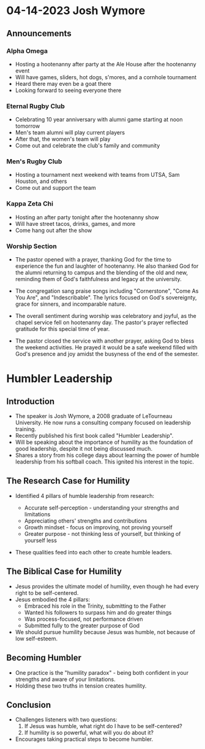 # 04-14-2023 Josh Wymore



## Announcements

### Alpha Omega
- Hosting a hootenanny after party at the Ale House after the hootenanny event
- Will have games, sliders, hot dogs, s'mores, and a cornhole tournament
- Heard there may even be a goat there
- Looking forward to seeing everyone there

### Eternal Rugby Club 
- Celebrating 10 year anniversary with alumni game starting at noon tomorrow 
- Men's team alumni will play current players
- After that, the women's team will play
- Come out and celebrate the club's family and community

### Men's Rugby Club
- Hosting a tournament next weekend with teams from UTSA, Sam Houston, and others
- Come out and support the team

### Kappa Zeta Chi
- Hosting an after party tonight after the hootenanny show
- Will have street tacos, drinks, games, and more
- Come hang out after the show


### Worship Section

- The pastor opened with a prayer, thanking God for the time to experience the fun and laughter of hootenanny. He also thanked God for the alumni returning to campus and the blending of the old and new, reminding them of God's faithfulness and legacy at the university. 

- The congregation sang praise songs including "Cornerstone", "Come As You Are", and "Indescribable". The lyrics focused on God's sovereignty, grace for sinners, and incomparable nature. 

- The overall sentiment during worship was celebratory and joyful, as the chapel service fell on hootenanny day. The pastor's prayer reflected gratitude for this special time of year.

- The pastor closed the service with another prayer, asking God to bless the weekend activities. He prayed it would be a safe weekend filled with God's presence and joy amidst the busyness of the end of the semester.


# Humbler Leadership

## Introduction
- The speaker is Josh Wymore, a 2008 graduate of LeTourneau University. He now runs a consulting company focused on leadership training.
- Recently published his first book called "Humbler Leadership". 
- Will be speaking about the importance of humility as the foundation of good leadership, despite it not being discussed much.
- Shares a story from his college days about learning the power of humble leadership from his softball coach. This ignited his interest in the topic.

## The Research Case for Humility
- Identified 4 pillars of humble leadership from research:
  - Accurate self-perception - understanding your strengths and limitations
  - Appreciating others' strengths and contributions
  - Growth mindset - focus on improving, not proving yourself
  - Greater purpose - not thinking less of yourself, but thinking of yourself less

- These qualities feed into each other to create humble leaders.

## The Biblical Case for Humility 
- Jesus provides the ultimate model of humility, even though he had every right to be self-centered.
- Jesus embodied the 4 pillars:
  - Embraced his role in the Trinity, submitting to the Father
  - Wanted his followers to surpass him and do greater things
  - Was process-focused, not performance driven
  - Submitted fully to the greater purpose of God
- We should pursue humility because Jesus was humble, not because of low self-esteem.

## Becoming Humbler
- One practice is the "humility paradox" - being both confident in your strengths and aware of your limitations.
- Holding these two truths in tension creates humility.

## Conclusion
- Challenges listeners with two questions:
  1. If Jesus was humble, what right do I have to be self-centered?
  2. If humility is so powerful, what will you do about it?
- Encourages taking practical steps to become humbler.